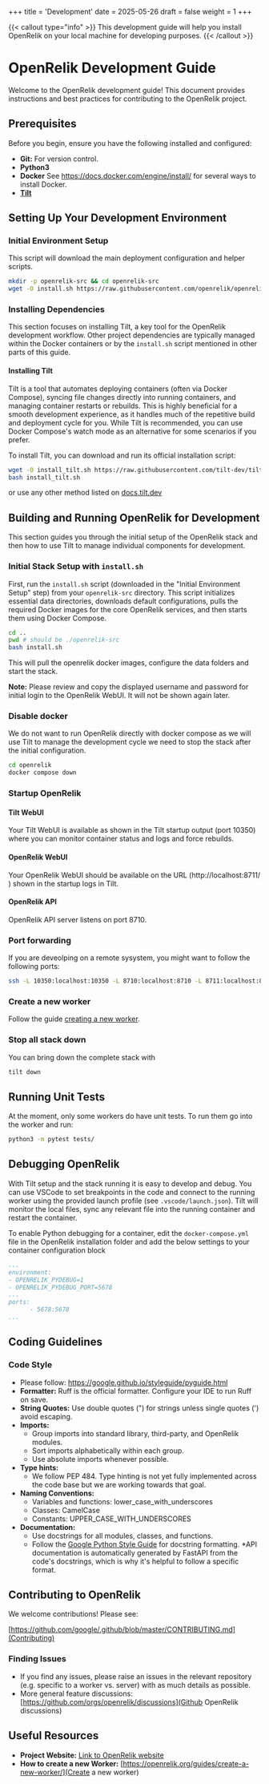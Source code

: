 +++
title = 'Development'
date = 2025-05-26
draft = false
weight = 1
+++

{{< callout type="info" >}}
This development guide will help you install OpenRelik on your local machine for developing purposes.
{{< /callout >}}

# OpenRelik Development Guide

Welcome to the OpenRelik development guide! This document provides instructions and best practices for contributing to the OpenRelik project.

## Prerequisites

Before you begin, ensure you have the following installed and configured:

- **Git:** For version control.
- **Python3**
- **Docker** See https://docs.docker.com/engine/install/ for several ways to install Docker.
- **[Tilt](https://docs.tilt.dev/)**

## Setting Up Your Development Environment

### Initial Environment Setup

This script will download the main deployment configuration and helper scripts.

```bash
mkdir -p openrelik-src && cd openrelik-src
wget -O install.sh https://raw.githubusercontent.com/openrelik/openrelik-deploy/main/docker/install.sh
```

### Installing Dependencies

This section focuses on installing Tilt, a key tool for the OpenRelik development workflow. Other project dependencies are typically managed within the Docker containers or by the `install.sh` script mentioned in other parts of this guide.

#### Installing Tilt

Tilt is a tool that automates deploying containers (often via Docker Compose), syncing file changes directly into running containers, and managing container restarts or rebuilds. This is highly beneficial for a smooth development experience, as it handles much of the repetitive build and deployment cycle for you. While Tilt is recommended, you can use Docker Compose's watch mode as an alternative for some scenarios if you prefer.

To install Tilt, you can download and run its official installation script:

```bash
wget -O install_tilt.sh https://raw.githubusercontent.com/tilt-dev/tilt/master/scripts/install.sh
bash install_tilt.sh
```

or use any other method listed on [docs.tilt.dev](https://docs.tilt.dev/)

## Building and Running OpenRelik for Development

This section guides you through the initial setup of the OpenRelik stack and then how to use Tilt to manage individual components for development.

### Initial Stack Setup with `install.sh`

First, run the `install.sh` script (downloaded in the "Initial Environment Setup" step) from your `openrelik-src` directory. This script initializes essential data directories, downloads default configurations, pulls the required Docker images for the core OpenRelik services, and then starts them using Docker Compose.

```bash
cd ..
pwd # should be ./openrelik-src
bash install.sh
```

This will pull the openrelik docker images, configure the data folders and start the stack. 

**Note:** Please review and copy the displayed username and password for initial login to the OpenRelik WebUI. It will not be shown again later.

### Disable docker

We do not want to run OpenRelik directly with docker compose as we will use Tilt to manage the development cycle we need to stop the stack after the initial configuration.

```bash
cd openrelik
docker compose down
```

### Startup OpenRelik

#### Tilt WebUI

Your Tilt WebUI is available as shown in the Tilt startup output (port 10350) where you can monitor container status and logs and force rebuilds.

#### OpenRelik WebUI

Your OpenRelik WebUI should be available on the URL (http://localhost:8711/ ) shown in the startup logs in Tilt.

#### OpenRelik API

OpenRelik API server listens on port 8710.

### Port forwarding

If you are deveolping on a remote sysystem, you might want to follow the following ports:

```bash
ssh -L 10350:localhost:10350 -L 8710:localhost:8710 -L 8711:localhost:8711 yourmachine.local
```

### Create a new worker

Follow the guide [creating a new worker](../guides/create-a-new-worker.md).

### Stop all stack down

You can bring down the complete stack with

```bash
tilt down
```

## Running Unit Tests

At the moment, only some workers do have unit tests. To run them go into the worker and run:

```bash
python3 -m pytest tests/
```

## Debugging OpenRelik

With Tilt setup and the stack running it is easy to develop and debug. You can use VSCode to set breakpoints in the code and connect to the running worker using the provided launch profile (see `.vscode/launch.json`). Tilt will monitor the local files, sync any relevant file into the running container and restart the container. 

To enable Python debugging for a container, edit the `docker-compose.yml` file in the OpenRelik installation folder and add the below settings to your container configuration block

```yaml
...
environment:
- OPENRELIK_PYDEBUG=1
- OPENRELIK_PYDEBUG_PORT=5678
...
ports:
      - 5678:5678
...
```

## Coding Guidelines

### Code Style

* Please follow: https://google.github.io/styleguide/pyguide.html
* **Formatter:** Ruff is the official formatter. Configure your IDE to run Ruff on save.
* **String Quotes:** Use double quotes (") for strings unless single quotes (') avoid escaping.
* **Imports:**
    * Group imports into standard library, third-party, and OpenRelik modules.
    * Sort imports alphabetically within each group.
    * Use absolute imports whenever possible.
* **Type hints:**
    * We follow PEP 484. Type hinting is not yet fully implemented across the code base but we are working towards that goal.
* **Naming Conventions:**
    * Variables and functions: lower_case_with_underscores
    * Classes: CamelCase
    * Constants: UPPER_CASE_WITH_UNDERSCORES
* **Documentation:**
    * Use docstrings for all modules, classes, and functions.
    * Follow the [Google Python Style Guide](https://google.github.io/styleguide/pyguide.html) for docstring formatting.
        *API documentation is automatically generated by FastAPI from the code's docstrings, which is why it's helpful to follow a specific format.

## Contributing to OpenRelik

We welcome contributions! Please see:

[https://github.com/google/.github/blob/master/CONTRIBUTING.md](Contributing)

### Finding Issues

* If you find any issues, please raise an issues in the relevant repository (e.g. specific to a worker vs. server) with as much details as possible.
* More general feature discussions: [https://github.com/orgs/openrelik/discussions](Github OpenRelik discussions)

## Useful Resources

- **Project Website:** [Link to OpenRelik website](https://openrelik.org/)
- **How to create a new Worker:** [https://openrelik.org/guides/create-a-new-worker/](Create a new worker)